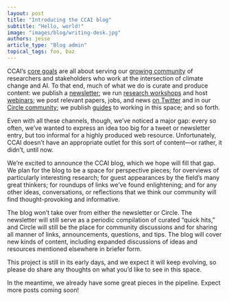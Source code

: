 ```yaml
---
layout: post
title: "Introducing the CCAI blog"
subtitle: "Hello, world!"
image: "images/blog/writing-desk.jpg"
authors: jesse
article_type: "Blog admin"
topical_tags: foo, baz
---
```


CCAI’s [core goals](https://www.climatechange.ai/about) are all about serving our [growing community](https://directory.climatechange.ai/) of researchers and stakeholders who work at the intersection of climate change and AI. To that end, much of what we do is curate and produce content: we publish a [newsletter](https://www.climatechange.ai/newsletter); we run [research workshops](https://www.climatechange.ai/events#past-events) and host [webinars](https://www.climatechange.ai/webinars); we post relevant papers, jobs, and news [on Twitter](https://twitter.com/ClimateChangeAI) and in our [Circle community](https://community.climatechange.ai); we publish [guides](https://www.climatechange.ai/summaries) to working in this space; and so forth.

Even with all these channels, though, we’ve noticed a major gap: every so often, we’ve wanted to express an idea too big for a tweet or newsletter entry, but too informal for a highly produced web resource. Unfortunately, CCAI doesn’t have an appropriate outlet for this sort of content—or rather, it didn’t, until now.

We’re excited to announce the CCAI blog, which we hope will fill that gap. We plan for the blog to be a space for perspective pieces; for overviews of particularly interesting research; for guest appearances by the field’s many great thinkers; for roundups of links we’ve found enlightening; and for any other ideas, conversations, or reflections that we think our community will find thought-provoking and informative.

The blog won’t take over from either the newsletter or Circle. The newsletter will still serve as a periodic compilation of curated “quick hits,” and Circle will still be the place for community discussions and for sharing all manner of links, announcements, questions, and tips. The blog will cover new kinds of content, including expanded discussions of ideas and resources mentioned elsewhere in briefer form.

This project is still in its early days, and we expect it will keep evolving, so please do share any thoughts on what you’d like to see in this space.

In the meantime, we already have some great pieces in the pipeline. Expect more posts coming soon!
